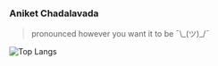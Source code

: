 <!-- ]V[ -->

### Aniket Chadalavada

> pronounced however you want it to be ¯\\\_(ツ)_/¯

![Top Langs](https://github-readme-stats.vercel.app/api/top-langs/?username=ThatCrispyToast&langs_count=10&layout=compact&theme=dark&hide_border=true)
